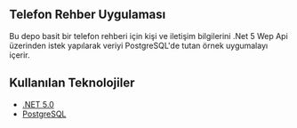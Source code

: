 ## Telefon Rehber Uygulaması

Bu depo basit bir telefon rehberi için kişi ve iletişim bilgilerini .Net 5 Wep Api üzerinden istek yapılarak veriyi PostgreSQL'de tutan örnek uygumalayı içerir.

## Kullanılan Teknolojiler

* [.NET 5.0](https://dotnet.microsoft.com/download/dotnet/5.0)
* [PostgreSQL](https://www.postgresql.org/)
